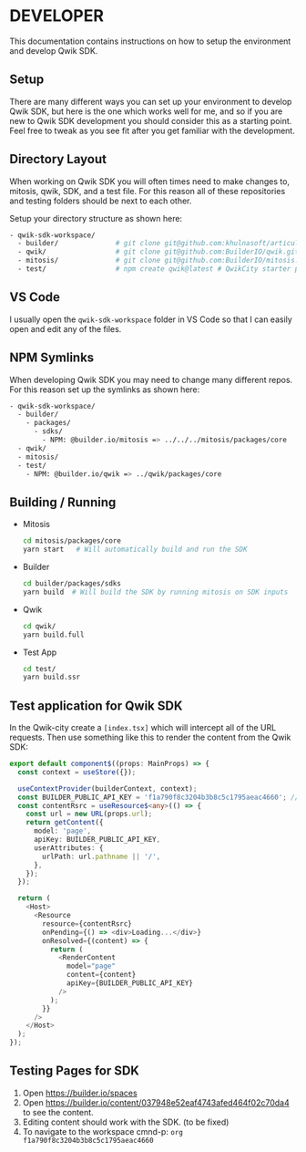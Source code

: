 # DEVELOPER

This documentation contains instructions on how to setup the environment and develop Qwik SDK.

## Setup

There are many different ways you can set up your environment to develop Qwik SDK, but here is the one which works well for me, and so if you are new to Qwik SDK development you should consider this as a starting point. Feel free to tweak as you see fit after you get familiar with the development.

## Directory Layout

When working on Qwik SDK you will often times need to make changes to, mitosis, qwik, SDK, and a test file. For this reason all of these repositories and testing folders should be next to each other.

Setup your directory structure as shown here:

```bash
- qwik-sdk-workspace/
  - builder/              # git clone git@github.com:khulnasoft/articulate.git
  - qwik/                 # git clone git@github.com:BuilderIO/qwik.git
  - mitosis/              # git clone git@github.com:BuilderIO/mitosis.git
  - test/                 # npm create qwik@latest # QwikCity starter project
```

## VS Code

I usually open the `qwik-sdk-workspace` folder in VS Code so that I can easily open and edit any of the files.

## NPM Symlinks

When developing Qwik SDK you may need to change many different repos. For this reason set up the symlinks as shown here:

```bash
- qwik-sdk-workspace/
  - builder/
    - packages/
      - sdks/
        - NPM: @builder.io/mitosis => ../../../mitosis/packages/core
  - qwik/
  - mitosis/
  - test/
    - NPM: @builder.io/qwik => ../qwik/packages/core
```

## Building / Running

- Mitosis

  ```bash
  cd mitosis/packages/core
  yarn start   # Will automatically build and run the SDK
  ```

- Builder

  ```bash
  cd builder/packages/sdks
  yarn build  # Will build the SDK by running mitosis on SDK inputs
  ```

- Qwik

  ```bash
  cd qwik/
  yarn build.full
  ```

- Test App
  ```bash
  cd test/
  yarn build.ssr
  ```

## Test application for Qwik SDK

In the Qwik-city create a `[index.tsx]` which will intercept all of the URL requests. Then use something like this to render the content from the Qwik SDK:

```typescript
export default component$((props: MainProps) => {
  const context = useStore({});

  useContextProvider(builderContext, context);
  const BUILDER_PUBLIC_API_KEY = 'f1a790f8c3204b3b8c5c1795aeac4660'; // ggignore
  const contentRsrc = useResource$<any>(() => {
    const url = new URL(props.url);
    return getContent({
      model: 'page',
      apiKey: BUILDER_PUBLIC_API_KEY,
      userAttributes: {
        urlPath: url.pathname || '/',
      },
    });
  });

  return (
    <Host>
      <Resource
        resource={contentRsrc}
        onPending={() => <div>Loading...</div>}
        onResolved={(content) => {
          return (
            <RenderContent
              model="page"
              content={content}
              apiKey={BUILDER_PUBLIC_API_KEY}
            />
          );
        }}
      />
    </Host>
  );
});
```

## Testing Pages for SDK

1. Open https://builder.io/spaces
2. Open https://builder.io/content/037948e52eaf4743afed464f02c70da4 to see the content.
3. Editing content should work with the SDK. (to be fixed)
4. To navigate to the workspace cmnd-p: `org f1a790f8c3204b3b8c5c1795aeac4660`
